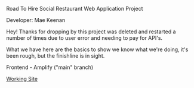 Road To Hire Social Restaurant Web Application Project

Developer:
Mae Keenan

Hey!
Thanks for dropping by this project was deleted and restarted a number of times due to user error and needing to pay for API's. 

What we have here are the basics to show we know what we're doing, it's been rough, but the finishline is in sight.

Frontend - Amplify ("main" branch)

[Working Site]([https://main-working.digong0psevux.amplifyapp.com/Home](https://main.d3ss8gtjr3ac3s.amplifyapp.com/))

